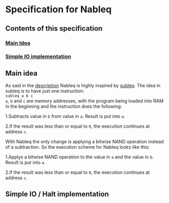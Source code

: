# Specification for Nableq
## Contents of this specification
### [Main Idea](#main-idea-1)
### [Simple IO implementation](#simple-io-implementation-1)
## Main idea
As said in the [description](https://github.com/HeyTomCat/ProgramLangs/blob/main/langs/nableq/DESCRIPTION.md) Nableq is highly inspired by [subleq](https://en.wikipedia.org/wiki/One-instruction_set_computer#Subtract_and_branch_if_less_than_or_equal_to_zero). The idea in subleq is to have just one instruction:  
`subleq a b c`  
`a`, `b` and `c` are memory addresses, with the program being loaded into RAM in the beginning and the instruction does the following:  
  
1.Subtracts value in `b` from value in `a`. Result is put into `a`.  
  
2.If the result was less than or equal to `0`, the execution continues at address `c`.  
  
With Nableq the only change is applying a bitwise NAND operation instead of a subtraction. So the execution scheme for Nableq looks like this:  
  
1.Applys a bitwise NAND operation to the value in `a` and the value in `b`. Result is put into `a`.   
  
2.If the result was less than or equal to `0`, the execution continues at address `c`.  
## Simple IO / Halt implementation
